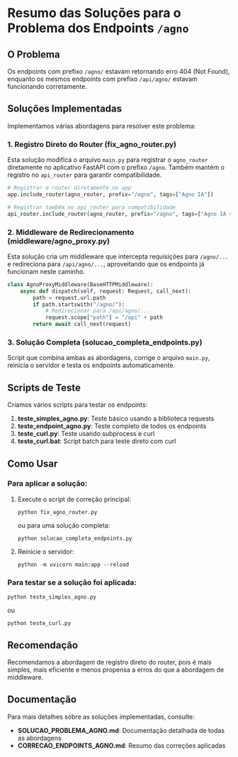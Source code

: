 # Resumo das Soluções para o Problema dos Endpoints `/agno`

## O Problema

Os endpoints com prefixo `/agno/` estavam retornando erro 404 (Not Found), enquanto os mesmos endpoints com prefixo `/api/agno/` estavam funcionando corretamente.

## Soluções Implementadas

Implementamos várias abordagens para resolver este problema:

### 1. Registro Direto do Router (fix_agno_router.py)

Esta solução modifica o arquivo `main.py` para registrar o `agno_router` diretamente no aplicativo FastAPI com o prefixo `/agno`. Também mantém o registro no `api_router` para garantir compatibilidade.

```python
# Registrar o router diretamente no app
app.include_router(agno_router, prefix="/agno", tags=["Agno IA"])

# Registrar também no api_router para compatibilidade
api_router.include_router(agno_router, prefix="/agno", tags=["Agno IA via API"])
```

### 2. Middleware de Redirecionamento (middleware/agno_proxy.py)

Esta solução cria um middleware que intercepta requisições para `/agno/...` e redireciona para `/api/agno/...`, aproveitando que os endpoints já funcionam neste caminho.

```python
class AgnoProxyMiddleware(BaseHTTPMiddleware):
    async def dispatch(self, request: Request, call_next):
        path = request.url.path
        if path.startswith("/agno/"):
            # Redirecionar para /api/agno/...
            request.scope["path"] = "/api" + path
        return await call_next(request)
```

### 3. Solução Completa (solucao_completa_endpoints.py)

Script que combina ambas as abordagens, corrige o arquivo `main.py`, reinicia o servidor e testa os endpoints automaticamente.

## Scripts de Teste

Criamos vários scripts para testar os endpoints:

1. **teste_simples_agno.py**: Teste básico usando a biblioteca requests
2. **teste_endpoint_agno.py**: Teste completo de todos os endpoints
3. **teste_curl.py**: Teste usando subprocess e curl
4. **teste_curl.bat**: Script batch para teste direto com curl

## Como Usar

### Para aplicar a solução:

1. Execute o script de correção principal:
   ```
   python fix_agno_router.py
   ```
   ou para uma solução completa:
   ```
   python solucao_completa_endpoints.py
   ```

2. Reinicie o servidor:
   ```
   python -m uvicorn main:app --reload
   ```

### Para testar se a solução foi aplicada:

```
python teste_simples_agno.py
```
ou
```
python teste_curl.py
```

## Recomendação

Recomendamos a abordagem de registro direto do router, pois é mais simples, mais eficiente e menos propensa a erros do que a abordagem de middleware.

## Documentação

Para mais detalhes sobre as soluções implementadas, consulte:

- **SOLUCAO_PROBLEMA_AGNO.md**: Documentação detalhada de todas as abordagens
- **CORRECAO_ENDPOINTS_AGNO.md**: Resumo das correções aplicadas

